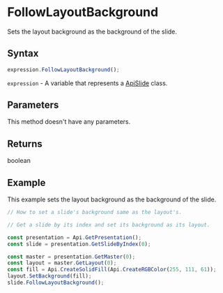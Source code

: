 # FollowLayoutBackground

Sets the layout background as the background of the slide.

## Syntax

```javascript
expression.FollowLayoutBackground();
```

`expression` - A variable that represents a [ApiSlide](../ApiSlide.md) class.

## Parameters

This method doesn't have any parameters.

## Returns

boolean

## Example

This example sets the layout background as the background of the slide.

```javascript editor-pptx
// How to set a slide's background same as the layout's.

// Get a slide by its index and set its background as its layout.

const presentation = Api.GetPresentation();
const slide = presentation.GetSlideByIndex(0);

const master = presentation.GetMaster(0);
const layout = master.GetLayout(0);
const fill = Api.CreateSolidFill(Api.CreateRGBColor(255, 111, 61));
layout.SetBackground(fill);
slide.FollowLayoutBackground();

```
